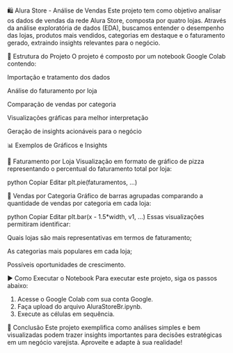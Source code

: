 🛍️ Alura Store - Análise de Vendas
Este projeto tem como objetivo analisar os dados de vendas da rede Alura Store, composta por quatro lojas. Através da análise exploratória de dados (EDA), buscamos entender o desempenho das lojas, produtos mais vendidos, categorias em destaque e o faturamento gerado, extraindo insights relevantes para o negócio.

📁 Estrutura do Projeto
O projeto é composto por um notebook Google Colab contendo:

Importação e tratamento dos dados

Análise do faturamento por loja

Comparação de vendas por categoria

Visualizações gráficas para melhor interpretação

Geração de insights acionáveis para o negócio

📊 Exemplos de Gráficos e Insights

📌 Faturamento por Loja
Visualização em formato de gráfico de pizza representando o percentual do faturamento total por loja:

python
Copiar
Editar
plt.pie(faturamentos, ...)

📌 Vendas por Categoria
Gráfico de barras agrupadas comparando a quantidade de vendas por categoria em cada loja:

python
Copiar
Editar
plt.bar(x - 1.5*width, v1, ...)
Essas visualizações permitiram identificar:

Quais lojas são mais representativas em termos de faturamento;

As categorias mais populares em cada loja;

Possíveis oportunidades de crescimento.

▶️ Como Executar o Notebook
Para executar este projeto, siga os passos abaixo:

1) Acesse o Google Colab com sua conta Google.
2) Faça upload do arquivo AluraStoreBr.ipynb.
3) Execute as células em sequência.

🧠 Conclusão
Este projeto exemplifica como análises simples e bem visualizadas podem trazer insights importantes para decisões estratégicas em um negócio varejista. Aproveite e adapte à sua realidade!
